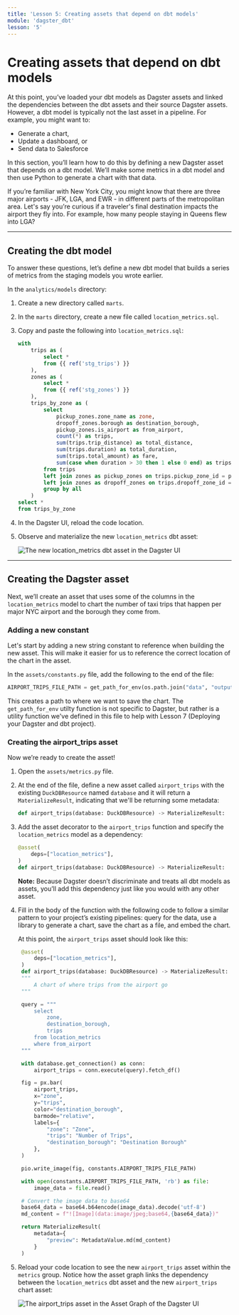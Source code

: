 ```yaml
---
title: 'Lesson 5: Creating assets that depend on dbt models'
module: 'dagster_dbt'
lesson: '5'
---
```


# Creating assets that depend on dbt models

At this point, you’ve loaded your dbt models as Dagster assets and linked the dependencies between the dbt assets and their source Dagster assets. However, a dbt model is typically not the last asset in a pipeline. For example, you might want to:

- Generate a chart,
- Update a dashboard, or
- Send data to Salesforce

In this section, you’ll learn how to do this by defining a new Dagster asset that depends on a dbt model. We’ll make some metrics in a dbt model and then use Python to generate a chart with that data.

If you’re familiar with New York City, you might know that there are three major airports - JFK, LGA, and EWR - in different parts of the metropolitan area. Let's say you’re curious if a traveler's final destination impacts the airport they fly into. For example, how many people staying in Queens flew into LGA?

---

## Creating the dbt model

To answer these questions, let’s define a new dbt model that builds a series of metrics from the staging models you wrote earlier. 

In the `analytics/models` directory:

1. Create a new directory called `marts`.
2. In the `marts` directory, create a new file called `location_metrics.sql`. 
3. Copy and paste the following into `location_metrics.sql`: 
    
    ```sql
    with
        trips as (
            select *
            from {{ ref('stg_trips') }}
        ),
        zones as (
            select *
            from {{ ref('stg_zones') }}
        ),
        trips_by_zone as (
            select
                pickup_zones.zone_name as zone,
                dropoff_zones.borough as destination_borough,
                pickup_zones.is_airport as from_airport,
                count(*) as trips,
                sum(trips.trip_distance) as total_distance,
                sum(trips.duration) as total_duration,
                sum(trips.total_amount) as fare,
                sum(case when duration > 30 then 1 else 0 end) as trips_over_30_min
            from trips
            left join zones as pickup_zones on trips.pickup_zone_id = pickup_zones.zone_id
            left join zones as dropoff_zones on trips.dropoff_zone_id = dropoff_zones.zone_id
            group by all
        )
    select *
    from trips_by_zone
    ```
    
4. In the Dagster UI, reload the code location. 
5. Observe and materialize the new `location_metrics` dbt asset:

   ![The new location_metrics dbt asset in the Dagster UI](/images/dagster-dbt/lesson-5/new-location-metrics-asset.png)

---

## Creating the Dagster asset

Next, we’ll create an asset that uses some of the columns in the `location_metrics` model to chart the number of taxi trips that happen per major NYC airport and the borough they come from.

### Adding a new constant

Let's start by adding a new string constant to reference when building the new asset. This will make it easier for us to reference the correct location of the chart in the asset.

In the `assets/constants.py` file, add the following to the end of the file:

```python
AIRPORT_TRIPS_FILE_PATH = get_path_for_env(os.path.join("data", "outputs", "airport_trips.png"))
``` 

This creates a path to where we want to save the chart. The `get_path_for_env` utilty function is not specific to Dagster, but rather is a utility function we've defined in this file to help with Lesson 7 (Deploying your Dagster and dbt project).

### Creating the airport_trips asset

Now we’re ready to create the asset!

1. Open the `assets/metrics.py` file.
2. At the end of the file, define a new asset called `airport_trips` with the existing `DuckDBResource` named `database` and it will return a `MaterializeResult`, indicating that we'll be returning some metadata:
    
    ```python
    def airport_trips(database: DuckDBResource) -> MaterializeResult:
    ```
    
3. Add the asset decorator to the `airport_trips` function and specify the `location_metrics` model as a dependency:
    
    ```python
    @asset(
        deps=["location_metrics"],
    )
    def airport_trips(database: DuckDBResource) -> MaterializeResult:
    ```
    
    **Note:** Because Dagster doesn’t discriminate and treats all dbt models as assets, you’ll add this dependency just like you would with any other asset.
    
4. Fill in the body of the function with the following code to follow a similar pattern to your project’s existing pipelines: query for the data, use a library to generate a chart, save the chart as a file, and embed the chart.

   At this point, the `airport_trips` asset should look like this:
    
   ```python
    @asset(
        deps=["location_metrics"],
    )
    def airport_trips(database: DuckDBResource) -> MaterializeResult:
    """
        A chart of where trips from the airport go
    """

    query = """
        select
            zone,
            destination_borough,
            trips
        from location_metrics
        where from_airport
    """

    with database.get_connection() as conn:
        airport_trips = conn.execute(query).fetch_df()

    fig = px.bar(
        airport_trips,
        x="zone",
        y="trips",
        color="destination_borough",
        barmode="relative",
        labels={
            "zone": "Zone",
            "trips": "Number of Trips",
            "destination_borough": "Destination Borough"
        },
    )

    pio.write_image(fig, constants.AIRPORT_TRIPS_FILE_PATH)

    with open(constants.AIRPORT_TRIPS_FILE_PATH, 'rb') as file:
        image_data = file.read()

    # Convert the image data to base64
    base64_data = base64.b64encode(image_data).decode('utf-8')
    md_content = f"![Image](data:image/jpeg;base64,{base64_data})"

    return MaterializeResult(
        metadata={
            "preview": MetadataValue.md(md_content)
        }
    )
   ```

5. Reload your code location to see the new `airport_trips` asset within the `metrics` group. Notice how the asset graph links the dependency between the `location_metrics` dbt asset and the new `airport_trips` chart asset:

   ![The airport_trips asset in the Asset Graph of the Dagster UI](/images/dagster-dbt/lesson-5/airport-trips-asset.png)
